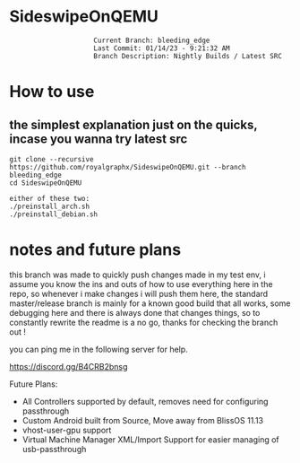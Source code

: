 # SideswipeOnQEMU
                 
                         Current Branch: bleeding_edge
                         Last Commit: 01/14/23 - 9:21:32 AM
                         Branch Description: Nightly Builds / Latest SRC

# How to use
## the simplest explanation just on the quicks, incase you wanna try latest src

```
git clone --recursive https://github.com/royalgraphx/SideswipeOnQEMU.git --branch bleeding_edge
cd SideswipeOnQEMU

either of these two:
./preinstall_arch.sh
./preinstall_debian.sh
```

# notes and future plans

this branch was made to quickly push changes made in my test env, i assume you know the ins and outs of how to use everything here in the repo, so whenever i make changes i will push them here, the standard master/release branch is mainly for a known good build that all works, some debugging here and there is always done that changes things, so to constantly rewrite the readme is a no go, thanks for checking the branch out !

you can ping me in the following server for help.

https://discord.gg/B4CRB2bnsg

Future Plans:
- All Controllers supported by default, removes need for configuring passthrough
- Custom Android built from Source, Move away from BlissOS 11.13
- vhost-user-gpu support
- Virtual Machine Manager XML/Import Support for easier managing of usb-passthrough
